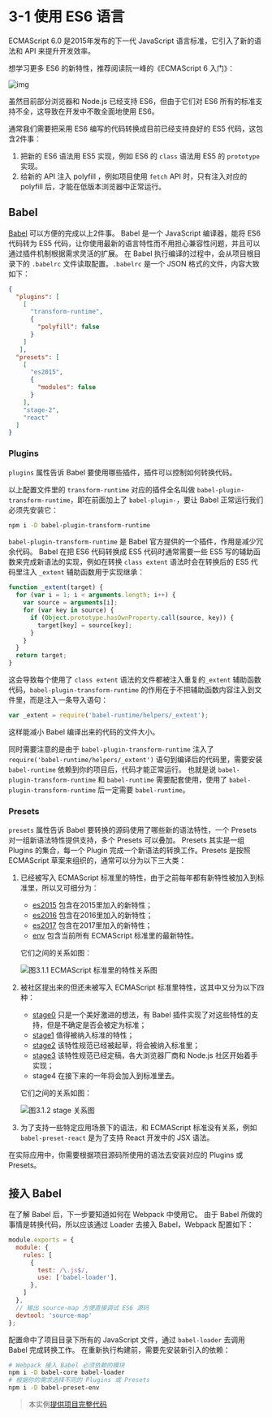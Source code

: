 # 3-1 使用 ES6 语言

ECMAScript 6.0 是2015年发布的下一代 JavaScript 语言标准，它引入了新的语法和 API 来提升开发效率。



想学习更多 ES6 的新特性，推荐阅读阮一峰的《ECMAScript 6 入门》：

![img](https://ws3.sinaimg.cn/large/006tKfTcly1g0kvsb1zx0j308j0b4mxu.jpg)



虽然目前部分浏览器和 Node.js 已经支持 ES6，但由于它们对 ES6 所有的标准支持不全，这导致在开发中不敢全面地使用 ES6。

通常我们需要把采用 ES6 编写的代码转换成目前已经支持良好的 ES5 代码，这包含2件事：

1. 把新的 ES6 语法用 ES5 实现，例如 ES6 的 `class` 语法用 ES5 的 `prototype` 实现。
2. 给新的 API 注入 polyfill ，例如项目使用 `fetch` API 时，只有注入对应的 polyfill 后，才能在低版本浏览器中正常运行。

## Babel

[Babel](https://babeljs.io/) 可以方便的完成以上2件事。 Babel 是一个 JavaScript 编译器，能将 ES6 代码转为 ES5 代码，让你使用最新的语言特性而不用担心兼容性问题，并且可以通过插件机制根据需求灵活的扩展。 在 Babel 执行编译的过程中，会从项目根目录下的 `.babelrc` 文件读取配置。`.babelrc` 是一个 JSON 格式的文件，内容大致如下：

```json
{
  "plugins": [
    [
      "transform-runtime",
      {
        "polyfill": false
      }
    ]
   ],
  "presets": [
    [
      "es2015",
      {
        "modules": false
      }
    ],
    "stage-2",
    "react"
  ]
}
```

### Plugins

`plugins` 属性告诉 Babel 要使用哪些插件，插件可以控制如何转换代码。

以上配置文件里的 `transform-runtime` 对应的插件全名叫做 `babel-plugin-transform-runtime`，即在前面加上了 `babel-plugin-`，要让 Babel 正常运行我们必须先安装它：

```bash
npm i -D babel-plugin-transform-runtime
```

`babel-plugin-transform-runtime` 是 Babel 官方提供的一个插件，作用是减少冗余代码。 Babel 在把 ES6 代码转换成 ES5 代码时通常需要一些 ES5 写的辅助函数来完成新语法的实现，例如在转换 `class extent` 语法时会在转换后的 ES5 代码里注入 `_extent` 辅助函数用于实现继承：

```js
function _extent(target) {
  for (var i = 1; i < arguments.length; i++) {
    var source = arguments[i];
    for (var key in source) {
      if (Object.prototype.hasOwnProperty.call(source, key)) {
        target[key] = source[key];
      }
    }
  }
  return target;
}
```

这会导致每个使用了 `class extent` 语法的文件都被注入重复的`_extent` 辅助函数代码，`babel-plugin-transform-runtime` 的作用在于不把辅助函数内容注入到文件里，而是注入一条导入语句：

```js
var _extent = require('babel-runtime/helpers/_extent');
```

这样能减小 Babel 编译出来的代码的文件大小。

同时需要注意的是由于 `babel-plugin-transform-runtime` 注入了 `require('babel-runtime/helpers/_extent')` 语句到编译后的代码里，需要安装 `babel-runtime` 依赖到你的项目后，代码才能正常运行。 也就是说 `babel-plugin-transform-runtime` 和 `babel-runtime` 需要配套使用，使用了 `babel-plugin-transform-runtime` 后一定需要 `babel-runtime`。

### Presets

`presets` 属性告诉 Babel 要转换的源码使用了哪些新的语法特性，一个 Presets 对一组新语法特性提供支持，多个 Presets 可以叠加。 Presets 其实是一组 Plugins 的集合，每一个 Plugin 完成一个新语法的转换工作。Presets 是按照 ECMAScript 草案来组织的，通常可以分为以下三大类：

1. 已经被写入 ECMAScript 标准里的特性，由于之前每年都有新特性被加入到标准里，所以又可细分为：

   - [es2015](https://babeljs.io/docs/plugins/preset-es2015/) 包含在2015里加入的新特性；
   - [es2016](https://babeljs.io/docs/plugins/preset-es2016/) 包含在2016里加入的新特性；
   - [es2017](https://babeljs.io/docs/plugins/preset-es2017/) 包含在2017里加入的新特性；
   - [env](https://babeljs.io/docs/plugins/preset-env/) 包含当前所有 ECMAScript 标准里的最新特性。

   它们之间的关系如图：

   ![图3.1.1 ECMAScript 标准里的特性关系图](https://ws3.sinaimg.cn/large/006tKfTcly1g0kvsag3btj30nc0c83yo.jpg)

2. 被社区提出来的但还未被写入 ECMAScript 标准里特性，这其中又分为以下四种：

   - [stage0](https://babeljs.io/docs/plugins/preset-stage-0/) 只是一个美好激进的想法，有 Babel 插件实现了对这些特性的支持，但是不确定是否会被定为标准；
   - [stage1](https://babeljs.io/docs/plugins/preset-stage-1/) 值得被纳入标准的特性；
   - [stage2](https://babeljs.io/docs/plugins/preset-stage-2/) 该特性规范已经被起草，将会被纳入标准里；
   - [stage3](https://babeljs.io/docs/plugins/preset-stage-3/) 该特性规范已经定稿，各大浏览器厂商和 Node.js 社区开始着手实现；
   - stage4 在接下来的一年将会加入到标准里去。

   它们之间的关系如图：

   ![图3.1.2 stage 关系图](https://ws4.sinaimg.cn/large/006tKfTcly1g0kvsbob3zj30fk0fktaj.jpg)

1. 为了支持一些特定应用场景下的语法，和 ECMAScript 标准没有关系，例如 `babel-preset-react` 是为了支持 React 开发中的 JSX 语法。

在实际应用中，你需要根据项目源码所使用的语法去安装对应的 Plugins 或 Presets。

## 接入 Babel

在了解 Babel 后，下一步要知道如何在 Webpack 中使用它。 由于 Babel 所做的事情是转换代码，所以应该通过 Loader 去接入 Babel，Webpack 配置如下：

```js
module.exports = {
  module: {
    rules: [
      {
        test: /\.js$/,
        use: ['babel-loader'],
      },
    ]
  },
  // 输出 source-map 方便直接调试 ES6 源码
  devtool: 'source-map'
};
```

配置命中了项目目录下所有的 JavaScript 文件，通过 `babel-loader` 去调用 Babel 完成转换工作。 在重新执行构建前，需要先安装新引入的依赖：

```bash
# Webpack 接入 Babel 必须依赖的模块
npm i -D babel-core babel-loader 
# 根据你的需求选择不同的 Plugins 或 Presets
npm i -D babel-preset-env
```

> 本实例[提供项目完整代码](http://webpack.wuhaolin.cn/3-1%E4%BD%BF%E7%94%A8ES6%E8%AF%AD%E8%A8%80.zip)